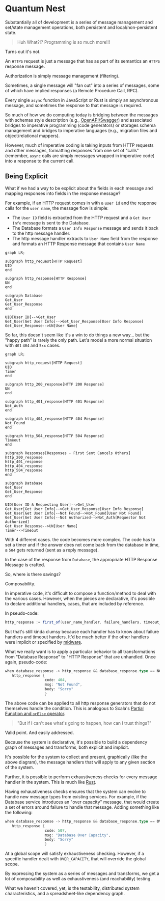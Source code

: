# Quantum Nest

Substantially all of development is a series of message management
and set/state management operations, both persistent and local/non-persistent
state.

> Huh What?!? Programming is so much more!!!

Turns out it's not.

An `HTTPS` request is just a message that has as part of its semantics
an `HTTPS` response message.

Authorization is simply message management (filtering).

Sometimes, a single message will "fan out" into a series of
messages, some of which have implied responses (a Remote
Procedure Call, RPC).

Every single `async` function in JavaScript or Rust is
simply an asynchronous message, and sometimes the response
to that message is required.

So much of how we do computing today is bridging between
the messages with schemas style description (e.g.,
[OpenAPI/Swagger](https://swagger.io/specification/)) and
associated bridges to imperative programming (code generators)
or storages schema management and bridges to imperative
languages (e.g., migration files and object/relational mappers).

However, much of imperative coding is taking inputs from HTTP
requests and other messages, formatting responses from one set
of "calls" (remember, `async` calls are simply messages wrapped in
imperative code) into a response to the current call.

## Being Explicit

What if we had a way to be explicit about the fields in
each message and mapping responses into fields in the response message?

For example, if an HTTP request comes in with a `user id` and the response
calls for the `user name`, the message flow is simple:

* The `User ID` field is extracted from the HTTP request and a `Get User Info`
  message is sent to the Database.
* The Database formats a `User Info Response` message and sends it back to
  the http message handler.
* The http message handler extracts to `User Name` field from the response and
  formats an HTTP Response message that contains `User Name`

```mermaid
graph LR;

subgraph http_request[HTTP Request]
UID
end

subgraph http_response[HTTP Response]
UN
end

subgraph Database
Get_User
Get_User_Response
end

UID[User ID]-->Get_User
Get_User[Get User Info]-->Get_User_Response[User Info Response]
Get_User_Response-->UN[User Name]
```

So far, this doesn't seem like it's a win to do things a new way... but the "happy path"
is rarely the only path. Let's model a more normal situation with `401` `404` and `5xx` cases.

```mermaid
graph LR;

subgraph http_request[HTTP Request]
UID
Timer
end

subgraph http_200_response[HTTP 200 Response]
UN
end

subgraph http_401_response[HTTP 401 Response]
Not_Auth
end

subgraph http_404_response[HTTP 404 Response]
Not_Found
end

subgraph http_504_response[HTTP 504 Response]
Timeout
end

subgraph Responses[Responses - First Sent Cancels Others]
http_200_response
http_401_response
http_404_response
http_504_response
end

subgraph Database
Get_User
Get_User_Response
end

UID[User ID & Requesting User]-->Get_User
Get_User[Get User Info]-->Get_User_Response[User Info Response]
Get_User[Get User Info]--Not Found-->Not_Found[User Not Found]
Get_User[Get User Info]--Not Authorized-->Not_Auth[Requestor Not Authorized]
Get_User_Response-->UN[User Name]
Timer-->Timeout
```

With 4 different cases. the code becomes more complex. The code
has to set a timer and if the answer does not come back from the
database in time, a `504` gets returned (sent as a reply message).

In the case of the response from `Database`, the appropriate HTTP
Response Message is crafted.

So, where is there savings?

Composability.

In imperative code, it's difficult to compose a function/method to
deal with the various cases. However, when the pieces are declarative,
it's possible to declare additional handlers, cases, that are included
by reference.

In pseudo-code:

```java
http_response := first_of(user_name_handler, failure_handlers, timeout_handlers)
```

But that's still kinda clumsy because each handler has to know about failure handlers and timeout handers.
It'd be much better if the other handlers were implicit or specified by [midware](https://www.moesif.com/blog/engineering/middleware/What-Is-HTTP-Middleware/).

What we really want is to apply a particular behavior to all transformations from "Database Response" to "HTTP Response" that are unhandled. Once again, pseudo-code:

```Scala
when database_response -> http_response && database_response.type == NOT_FOUND => 
   http_response {
                  code: 404,
                  msg: "Not Found",
                  body: "Sorry"
                  }

```

The above code can be applied to all http response generators that do not themselves
handle the condition. This is analogous to Scala's
[Partial Function and `orElse` operator](https://stackoverflow.com/questions/55869392/composing-partialfunctions-with-orelse-when-there-is-a-wildcard-case).

> "But if I can't see what's going to happen, how can I trust things?"

Valid point. And easily addressed.

Because the system is declarative, it's possible to build a dependency graph of messages
and transforms, both explicit and implicit.

It's possible for the system to collect and present, graphically (like the above diagram),
the message handlers that will apply to any given section of the system.

Further, it is possible to perform exhaustiveness checks for every message handler
in the system. This is much like [Rust](https://doc.rust-lang.org/nightly/nightly-rustc/rustc_mir_build/thir/pattern/usefulness/index.html).

Having exhaustiveness checks ensures that the system can evolve to handle new
message types from existing services. For example, if the Database service
introduces an "over capacity" message, that would create a set of errors
around failure to handle that message. Adding something like the following:

```Scala
when database_response -> http_response && database_response.type == OVER_CAPACITY => 
   http_response {
                  code: 507,
                  msg: "Database Over Capacity",
                  body: "Sorry"
                  }

```

At a global scope will satisfy exhaustiveness checking. However, if a specific
handler dealt with `OVER_CAPACITY`, that will override the global scope.

By expressing the system as a series of messages and transforms, we get a lot of
composability as well as exhaustiveness (and reachability) testing.

What we haven't covered, yet, is the testability, distributed system characteristics,
and a spreadsheet-like dependency graph.
